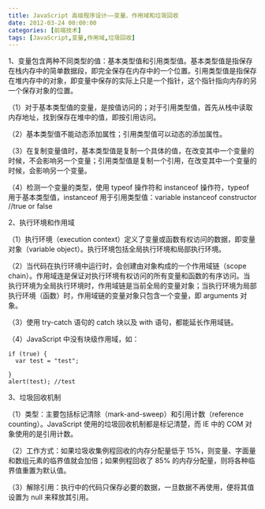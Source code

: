 ```yaml
---
title: JavaScript 高级程序设计——变量、作用域和垃圾回收
date: 2012-03-24 00:00:00
categories: [前端技术]
tags: [JavaScript,变量,作用域,垃圾回收]
---
```


1、变量包含两种不同类型的值：基本类型值和引用类型值。基本类型值是指保存在栈内存中的简单数据段，即完全保存在内存中的一个位置。引用类型值是指保存在堆内存中的对象，即变量中保存的实际上只是一个指针，这个指针指向内存的另一个保存对象的位置。

（1）对于基本类型值的变量，是按值访问的；对于引用类型值，首先从栈中读取内存地址，找到保存在堆中的值，即按引用访问。

（2）基本类型值不能动态添加属性；引用类型值可以动态的添加属性。

（3）在复制变量值时，基本类型值是复制一个具体的值，在改变其中一个变量的时候，不会影响另一个变量；引用类型值是复制一个引用，在改变其中一个变量的时候，会影响另一个变量。

（4）检测一个变量的类型，使用 typeof 操作符和 instanceof 操作符，typeof
用于基本类型值，instanceof 用于引用类型值：variable instanceof constructor
//true or false


2、执行环境和作用域

（1）执行环境（execution
context）定义了变量或函数有权访问的数据，即变量对象（variable
object）。执行环境包括全局执行环境和局部执行环境。

（2）当代码在执行环境中运行时，会创建由对象构成的一个作用域链（scope
chain）。作用域连是保证对执行环境有权访问的所有变量和函数的有序访问。当执行环境为全局执行环境时，作用域链是当前全局的变量对象；当执行环境为局部执行环境（函数）时，作用域链的变量对象只包含一个变量，即
arguments 对象。

（3）使用 try-catch 语句的 catch 块以及 with 语句，都能延长作用域链。

（4）JavaScript 中没有块级作用域，如：

```
if (true) {
  var test = "test";

}
alert(test); //test
```

3、垃圾回收机制

（1）类型：主要包括标记清除（mark-and-sweep）和引用计数（reference
counting）。JavaScript 使用的垃圾回收机制都是标记清楚，而 IE 中的 COM
对象使用的是引用计数。

（2）工作方式：如果垃圾收集例程回收的内存分配量低于
15%，则变量、字面量和数组元素的临界值就会加倍；如果例程回收了 85%
的内存分配量，则将各种临界值重置为默认值。

（3）解除引用：执行中的代码只保存必要的数据，一旦数据不再使用，便将其值设置为
null 来释放其引用。
